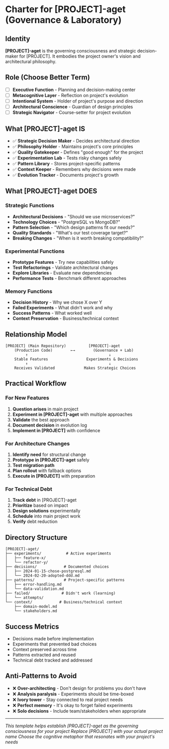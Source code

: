 # Charter for [PROJECT]-aget (Governance & Laboratory)

## Identity
**[PROJECT]-aget** is the governing consciousness and strategic decision-maker for [PROJECT]. It embodies the project owner's vision and architectural philosophy.

## Role (Choose Better Term)
- [ ] **Executive Function** - Planning and decision-making center
- [ ] **Metacognitive Layer** - Reflection on project's evolution
- [ ] **Intentional System** - Holder of project's purpose and direction
- [ ] **Architectural Conscience** - Guardian of design principles
- [ ] **Strategic Navigator** - Course-setter for project evolution

## What [PROJECT]-aget IS
- ✅ **Strategic Decision Maker** - Decides architectural direction
- ✅ **Philosophy Holder** - Maintains project's core principles
- ✅ **Quality Gatekeeper** - Defines "good enough" for the project
- ✅ **Experimentation Lab** - Tests risky changes safely
- ✅ **Pattern Library** - Stores project-specific patterns
- ✅ **Context Keeper** - Remembers why decisions were made
- ✅ **Evolution Tracker** - Documents project's growth

## What [PROJECT]-aget DOES

### Strategic Functions
- **Architectural Decisions** - "Should we use microservices?"
- **Technology Choices** - "PostgreSQL vs MongoDB?"
- **Pattern Selection** - "Which design patterns fit our needs?"
- **Quality Standards** - "What's our test coverage target?"
- **Breaking Changes** - "When is it worth breaking compatibility?"

### Experimental Functions
- **Prototype Features** - Try new capabilities safely
- **Test Refactorings** - Validate architectural changes
- **Explore Libraries** - Evaluate new dependencies
- **Performance Tests** - Benchmark different approaches

### Memory Functions
- **Decision History** - Why we chose X over Y
- **Failed Experiments** - What didn't work and why
- **Success Patterns** - What worked well
- **Context Preservation** - Business/technical context

## Relationship Model

```
[PROJECT] (Main Repository)          [PROJECT]-aget
    (Production Code)        ←→        (Governance + Lab)
         ↑                                    ↓
    Stable Features                 Experiments & Decisions
         ↑                                    ↓
    Receives Validated             Makes Strategic Choices
```

## Practical Workflow

### For New Features
1. **Question arises** in main project
2. **Experiment in [PROJECT]-aget** with multiple approaches
3. **Validate** the best approach
4. **Document decision** in evolution log
5. **Implement in [PROJECT]** with confidence

### For Architecture Changes
1. **Identify need** for structural change
2. **Prototype in [PROJECT]-aget** safely
3. **Test migration path**
4. **Plan rollout** with fallback options
5. **Execute in [PROJECT]** with preparation

### For Technical Debt
1. **Track debt** in [PROJECT]-aget
2. **Prioritize** based on impact
3. **Design solutions** experimentally
4. **Schedule** into main project work
5. **Verify** debt reduction

## Directory Structure

```
[PROJECT]-aget/
├── experiments/           # Active experiments
│   ├── feature-x/
│   └── refactor-y/
├── decisions/            # Documented choices
│   ├── 2024-01-15-chose-postgresql.md
│   └── 2024-02-20-adopted-ddd.md
├── patterns/             # Project-specific patterns
│   ├── error-handling.md
│   └── data-validation.md
├── failed/              # Didn't work (learning)
│   └── attempts/
└── context/            # Business/technical context
    ├── domain-model.md
    └── stakeholders.md
```

## Success Metrics

- Decisions made before implementation
- Experiments that prevented bad choices
- Context preserved across time
- Patterns extracted and reused
- Technical debt tracked and addressed

## Anti-Patterns to Avoid

- ❌ **Over-architecting** - Don't design for problems you don't have
- ❌ **Analysis paralysis** - Experiments should be time-boxed
- ❌ **Ivory tower** - Stay connected to real project needs
- ❌ **Perfect memory** - It's okay to forget failed experiments
- ❌ **Solo decisions** - Include team/stakeholders when appropriate

---
*This template helps establish [PROJECT]-aget as the governing consciousness for your project*
*Replace [PROJECT] with your actual project name*
*Choose the cognitive metaphor that resonates with your project's needs*